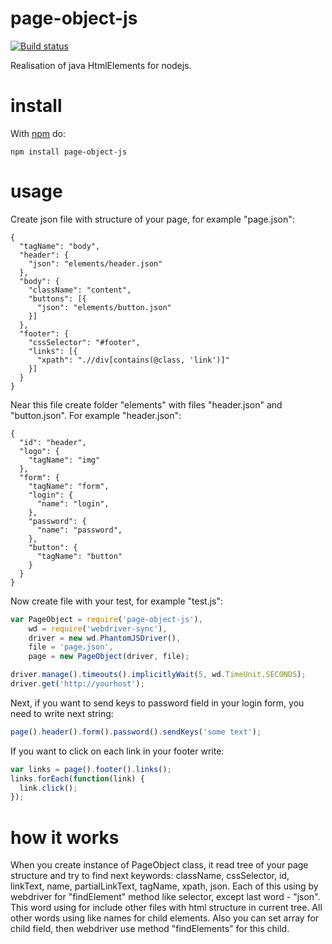 # page-object-js

[![Build status](https://travis-ci.org/d0lfin/page-object-js.svg?branch=master)](https://travis-ci.org/d0lfin/page-object-js)

Realisation of java HtmlElements for nodejs.

# install

With [npm](http://npmjs.org) do:

```
npm install page-object-js
```

# usage

Create json file with structure of your page, for example "page.json":
```
{
  "tagName": "body",
  "header": {
    "json": "elements/header.json"
  },
  "body": {
    "className": "content",
    "buttons": [{
      "json": "elements/button.json"
    }]
  },
  "footer": {
    "cssSelector": "#footer",
    "links": [{
      "xpath": ".//div[contains(@class, 'link')]"
    }]
  }
}
```
Near this file create folder "elements" with files "header.json" and "button.json". For example "header.json":
```
{
  "id": "header",
  "logo": {
    "tagName": "img"
  },
  "form": {
    "tagName": "form",
    "login": {
      "name": "login",
    },
    "password": {
      "name": "password",
    },
    "button": {
      "tagName": "button"
    }
  }
}
```
Now create file with your test, for example "test.js":
```javascript
var PageObject = require('page-object-js'),
    wd = require('webdriver-sync'),
    driver = new wd.PhantomJSDriver(),
    file = 'page.json',
    page = new PageObject(driver, file);

driver.manage().timeouts().implicitlyWait(5, wd.TimeUnit.SECONDS);
driver.get('http://yourhost');
```
Next, if you want to send keys to password field in your login form, you need to write next string:
```javascript
page().header().form().password().sendKeys('some text');
```
If you want to click on each link in your footer write:
```javascript
var links = page().footer().links();
links.forEach(function(link) {
  link.click();
});
```

# how it works
When you create instance of PageObject class, it read tree of your page structure and try to find next keywords: className, cssSelector, id, linkText, name, partialLinkText, tagName, xpath, json. Each of this using by webdriver for "findElement" method like selector, except last word - "json". This word using for include other files with html structure in current tree. All other words using like names for child elements. Also you can set array for child field, then webdriver use method "findElements" for this child.
